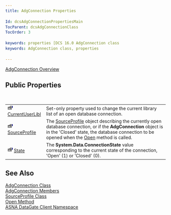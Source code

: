 ```yaml
---
title: AdgConnection Properties

Id: dcsAdgConnectionPropertiesMain
TocParent: dcsAdgConnectionClass
TocOrder: 3

keywords: properties [DCS 16.0 AdgConnection class
keywords: AdgConnection class, properties

---
```


[AdgConnection Overview](adg-connection-class.html) 
## Public Properties

<br />


|      |      |
| ---- | ---- |
| <img alt="public property" src="images/property.bmp" width="16" height="16" border="0" /> [ CurrentUserLibl](adg-connection-current-user-libl-property.html) | Set-only property used to change the current library list of an open database connection. |
| <img alt="public property" src="images/property.bmp" width="16" height="16" border="0" /> [ SourceProfile](adg-connection-class-source-profile-property.html) | The [SourceProfile](source-profile-class.html) object describing the currently open database connection, or if the **AdgConnection** object is in the 'Closed' state, the database connection to be opened when the [ Open](adg-connection-class-open-method.html) method is called. |
| <img alt="public property" src="images/property.bmp" width="16" height="16" border="0" /> [ State](adg-connection-class-state-property.html) | The **System.Data.ConnectionState** value corresponding to the current state of the connection, 'Open' (1) or 'Closed' (0). |



## See Also


[AdgConnection Class](adg-connection-class.html)
      <br />
[AdgConnection Members](adg-connection-members.html)
      <br />
[SourceProfile Class](source-profile-class.html)
      <br />
[Open Method](adg-connection-class-open-method.html)
      <br />
[ASNA DataGate Client Namespace](datagate-client-namespace.html)

